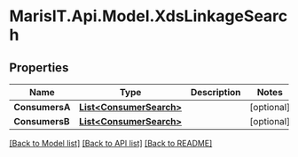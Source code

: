 
# MarisIT.Api.Model.XdsLinkageSearch

## Properties

Name | Type | Description | Notes
------------ | ------------- | ------------- | -------------
**ConsumersA** | [**List&lt;ConsumerSearch&gt;**](ConsumerSearch.md) |  | [optional] 
**ConsumersB** | [**List&lt;ConsumerSearch&gt;**](ConsumerSearch.md) |  | [optional] 

[[Back to Model list]](../README.md#documentation-for-models)
[[Back to API list]](../README.md#documentation-for-api-endpoints)
[[Back to README]](../README.md)

